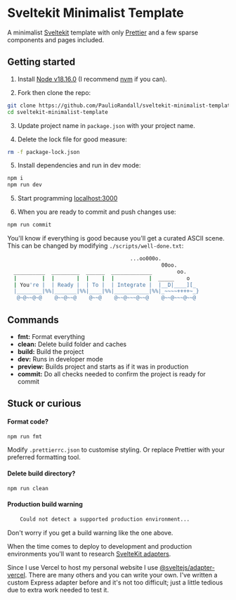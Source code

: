 # Sveltekit Minimalist Template

A minimalist [Sveltekit](https://kit.svelte.dev/) template with only [Prettier](https://prettier.io/) and a few sparse components and pages included.

## Getting started

1. Install [Node v18.16.0](https://nodejs.org/en/download/) (I recommend [nvm](https://github.com/nvm-sh/nvm) if you can).

2. Fork then clone the repo:

```bash
git clone https://github.com/PaulioRandall/sveltekit-minimalist-template.git
cd sveltekit-minimalist-template
```

3. Update project name in `package.json` with your project name.

4. Delete the lock file for good measure:

```bash
rm -f package-lock.json
```

5. Install dependencies and run in dev mode:

```bash
npm i
npm run dev
```

5. Start programming [localhost:3000](http://localhost:3000)

6. When you are ready to commit and push changes use:

```bash
npm run commit
```

You'll know if everything is good because you'll get a curated ASCII scene. This can be changed by modifying `./scripts/well-done.txt`:

```bash
                                       ...oo000o.
                                                 00oo.
  __________  _________  ______  _____________        oo.
  |        |  |       |  |    |  |           |  _____    o
  | You're |  | Ready |  | To |  | Integrate |  |__D|____][_
  |________|%%|_______|%%|____|%%|___________|%%|_~~~~++++~_}
   @~@~~@~@    @~~@~~@    @~~@    @~~@~~~@~~@    @~~@~~~@~~@
```

## Commands

- **fmt:** Format everything
- **clean:** Delete build folder and caches
- **build:** Build the project
- **dev:** Runs in developer mode
- **preview:** Builds project and starts as if it was in production
- **commit:** Do all checks needed to confirm the project is ready for commit

## Stuck or curious

#### Format code?

```bash
npm run fmt
```

Modify `.prettierrc.json` to customise styling. Or replace Prettier with your preferred formatting tool.

#### Delete build directory?

```bash
npm run clean
```

#### Production build warning

```bash
	Could not detect a supported production environment...
```

Don't worry if you get a build warning like the one above.

When the time comes to deploy to development and production environments you'll want to research [SvelteKit adapters](https://kit.svelte.dev/docs/adapters).

Since I use Vercel to host my personal website I use [@sveltejs/adapter-vercel](https://www.npmjs.com/package/@sveltejs/adapter-vercel). There are many others and you can write your own. I've written a custom Express adapter before and it's not too difficult; just a little tedious due to extra work needed to test it.
